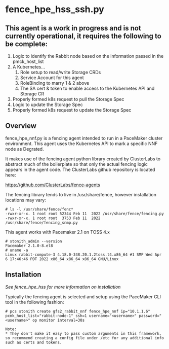 # fence_hpe_hss_ssh.py

## This agent is a work in progress and is not currently operational, it requires the following to be complete:
1. Logic to identify the Rabbit node based on the information passed in the pmck_host_list
2. A Kubernetes...
   1. Role setup to read/write Storage CRDs
   2. Service Account for this agent
   3. RoleBinding to marry 1 & 2 above
   4. The SA cert & token to enable access to the Kubernetes API and Storage CR
3. Properly formed k8s request to pull the Storage Spec
4. Logic to update the Storage Spec
5. Properly formed k8s request to update the Storage Spec

## Overview
fence_hpe_nnf.py is a fencing agent intended to run in a PaceMaker cluster environment.  This agent uses the Kubernetes API to mark a specific NNF node as Degrated.

It makes use of the fencing agent python library created by ClusterLabs to abstract much of the boilerplate so that only the actual fencing logic appears in the agent code.  The ClusterLabs github repository is located here:

https://github.com/ClusterLabs/fence-agents

The fencing library tends to live in /usr/share/fence, however installation locations may vary:

    # ls -l /usr/share/fence/fenc*
    -rwxr-xr-x. 1 root root 52344 Feb 11  2022 /usr/share/fence/fencing.py
    -rwxr-xr-x. 1 root root  3753 Feb 11  2022 /usr/share/fence/fencing_snmp.py

This agent works with Pacemaker 2.1 on TOSS 4.x

    # stonith_admin --version
    Pacemaker 2.1.0-8.el8
    # uname -a
    Linux rabbit-compute-3 4.18.0-348.20.1.2toss.t4.x86_64 #1 SMP Wed Apr 6 17:46:46 PDT 2022 x86_64 x86_64 x86_64 GNU/Linux    

## Installation    

*See fence_hpe_hss for more information on installation*

Typically the fencing agent is selected and setup using the PaceMaker CLI tool in the following fashion:

    # pcs stonith create gfs2_rabbit_nnf fence_hpe_nnf ip="10.1.1.6" pcmk_host_list="rabbit-node-1" ssh=1 username="<username>" password="<username>" op monitor interval=30s

    Note:
    * They don't make it easy to pass custom arguments in this framework, so recommend creating a config file under /etc for any additional info such as certs and tokens.

